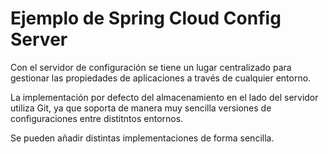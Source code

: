 # Ejemplo de Spring Cloud Config Server

Con el servidor de configuración se tiene un lugar centralizado para
gestionar las propiedades de aplicaciones a través de cualquier entorno.

La implementación por defecto del almacenamiento en el lado
 del servidor utiliza Git, ya que soporta de manera muy sencilla
  versiones de configuraciones entre distitntos entornos.

Se pueden añadir distintas implementaciones de forma sencilla.